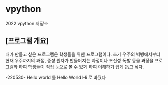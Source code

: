 # vpython
2022 vpython 저장소
## [프로그램 개요]
내가 만들고 싶은 프로그램은 학생들을 위한 프로그램이다. 초기 우주의 빅뱅에서부터 현재 우주까지의 과정, 중성 원자가 만들어지는 과정이나 초신성 폭발 등을 과정을 프로그램화 하여 학생들이 직접 눈으로 볼 수 있게 하여 이해하기 쉽게 돕고 싶다.

-220530-
Hello world 를 Hello World Hi 로 바꿨다
